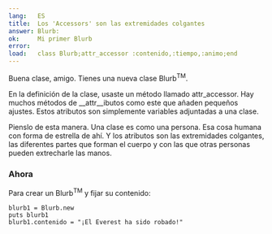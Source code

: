 ```yaml
---
lang:   ES
title:  Los 'Accessors' son las extremidades colgantes
answer: Blurb:
ok:     Mi primer Blurb
error:  
load:   class Blurb;attr_accessor :contenido,:tiempo,:animo;end
---
```


Buena clase, amigo. Tienes una nueva clase Blurb<sup>TM</sup>.

En la definición de la clase, usaste un método llamado attr\_accessor.
Hay muchos métodos de __attr__ibutos como este que añaden pequeños ajustes.
Estos atributos son simplemente variables adjuntadas a una clase.

Pienslo de esta manera. Una clase es como una persona. Esa cosa humana con forma de estrella de ahí.
Y los atributos son las extremidades colgantes, las diferentes partes que forman el cuerpo y con las que otras
personas pueden extrecharle las manos.

### Ahora
Para crear un Blurb<sup>TM</sup> y fijar su contenido:

    blurb1 = Blurb.new
    puts blurb1
    blurb1.contenido = "¡El Everest ha sido robado!"
